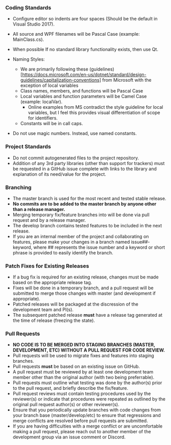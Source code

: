 ### Coding Standards
* Configure editor so indents are four spaces (Should be the default in Visual Studio 2017).
* All source and WPF filenames will be Pascal Case (example: MainClass.cs).
* When possible If no standard library functionality exists, then use Qt.
* Naming Styles:
	* We are primarily following these (guidelines)[https://docs.microsoft.com/en-us/dotnet/standard/design-guidelines/capitalization-conventions] from Microsoft with the exception of local variables
	* Class names, members, and functions will be Pascal Case
	* Local variables and function parameters will be Camel Case (example: localVar).
		* Online examples from MS contradict the style guideline for local variables, but I feel this provides visual differentiation of scope for identifiers.
	* Constants will be in call caps.

* Do not use magic numbers. Instead, use named constants.

### Project Standards
* Do not commit autogenerated files to the project repository.
* Addition of any 3rd party libraries (other than support for trackers) must be requested in a GitHub issue complete with links to the library and explanation of its need/value for the project.

### Branching
* The master branch is used for the most recent and tested stable release.
* **No commits are to be added to the master branch by anyone other than a release manager.**
* Merging temporary fix/feature branches into will be done via pull request and by a release manager.
* The develop branch contains tested features to be included in the next release.
* If you are an internal member of the project and collaborating on features, please make your changes in a branch named issue##-keyword, where ## represents the issue number and a keyword or short phrase is provided to easily identify the branch.

### Patch Fixes for Existing Releases
* If a bug fix is required for an existing release, changes must be made based on the appropriate release tag.
* Fixes will be done in a temporary branch, and a pull request will be submitted to merge those changes with master (and development if appropriate).
* Patched releases will be packaged at the discression of the development team and PI(s).
* The subsequent patched release **must** have a release tag generated at the time of release (freezing the state).

### Pull Requests
* **NO CODE IS TO BE MERGED INTO STAGING BRANCHES (MASTER, DEVELOPMENT, ETC) WITHOUT A PULL REQUEST FOR CODE REVIEW.**
* Pull requests will be used to migrate fixes and features into staging branches.
* Pull requests **must** be based on an existing issue on GitHub.
* A pull request must be reviewed by at least one development team member other than the original author (with two being preferrable).
* Pull requests must outline what testing was done by the author(s) prior to the pull request, and briefly describe the fix/feature.
* Pull request reviews must contain testing procedures used by the reviewer(s) or indicate that procedures were repeated as outlined by the original pull request author(s) or other reviewer(s).
* Ensure that you periodically update branches with code changes from your branch base (master/develop/etc) to ensure that regressions and merge conflicts are resolved before pull requests are submitted.
* If you are having difficulties with a merge conflict or are uncomfortable making a pull request, please reach out to another member of the development group via an issue comment or Discord.
